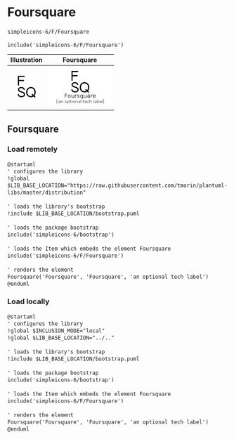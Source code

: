 # Foursquare


```text
simpleicons-6/F/Foursquare
```

```text
include('simpleicons-6/F/Foursquare')
```



| Illustration | Foursquare |
| :---: | :---: |
| ![illustration for Illustration](../../simpleicons-6/F/Foursquare.png) | ![illustration for Foursquare](../../simpleicons-6/F/Foursquare.Local.png) |




## Foursquare

### Load remotely
```plantuml
@startuml
' configures the library
!global $LIB_BASE_LOCATION="https://raw.githubusercontent.com/tmorin/plantuml-libs/master/distribution"

' loads the library's bootstrap
!include $LIB_BASE_LOCATION/bootstrap.puml

' loads the package bootstrap
include('simpleicons-6/bootstrap')

' loads the Item which embeds the element Foursquare
include('simpleicons-6/F/Foursquare')

' renders the element
Foursquare('Foursquare', 'Foursquare', 'an optional tech label')
@enduml
```

### Load locally
```plantuml
@startuml
' configures the library
!global $INCLUSION_MODE="local"
!global $LIB_BASE_LOCATION="../.."

' loads the library's bootstrap
!include $LIB_BASE_LOCATION/bootstrap.puml

' loads the package bootstrap
include('simpleicons-6/bootstrap')

' loads the Item which embeds the element Foursquare
include('simpleicons-6/F/Foursquare')

' renders the element
Foursquare('Foursquare', 'Foursquare', 'an optional tech label')
@enduml
```

